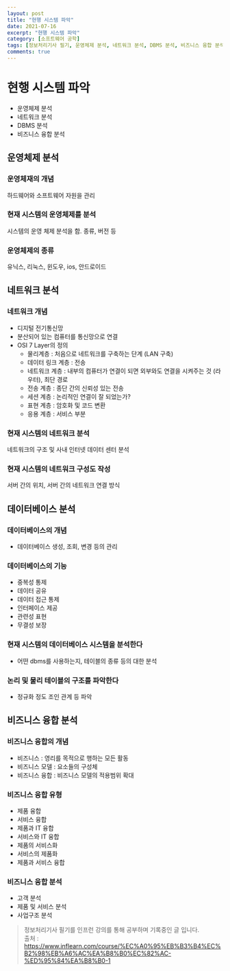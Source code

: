 ```yaml
---
layout: post
title: "현행 시스템 파악"
date: 2021-07-16
excerpt: "현행 시스템 파악"
category: [소프트웨어 공학]
tags: [정보처리기사 필기, 운영체제 분석, 네트워크 분석, DBMS 분석, 비즈니스 융합 분석]
comments: true
---
```


# 현행 시스템 파악

- 운영체제 분석
- 네트워크 분석
- DBMS 분석
- 비즈니스 융합 분석

## 운영체제 분석
### 운영체재의 개념
하드웨어와 소프트웨어 자원을 관리

### 현재 시스템의 운영체제를 분석

시스템의 운영 체제 분석을 함. 종류, 버전 등

### 운영체제의 종류
유닉스, 리눅스, 윈도우, ios, 안드로이드


## 네트워크 분석
###  네트워크 개념
- 디지털 전기통신망
- 분산되어 있는 컴퓨터를 통신망으로 연결
- OSI 7 Layer의 정의
    - 물리계층 : 처음으로 네트워크를 구축하는 단계 (LAN 구축)
    - 데이터 링크 계층 : 전송
    - 네트워크 계층 : 내부의 컴퓨터가 연결이 되면 외부와도 연결을 시켜주는 것 (라우터), 최단 경로
    - 전송 계층 : 종단 간의 신뢰성 있는 전송
    - 세션 계층 : 논리적인 연결이 잘 되었는가?
    - 표현 계층 : 암호화 및 코드 변환
    - 응용 계층 : 서비스 부분
### 현재 시스템의 네트워크 분석
네트워크의 구조 및 사내 인터넷 데이터 센터 분석
### 현재 시스템의 네트워크 구성도 작성
서버 간의 위치, 서버 간의 네트워크 연결 방식
## 데이터베이스 분석
### 데이터베이스의 개념
- 데이터베이스 생성, 조회, 변경 등의 관리
### 데이터베이스의 기능
- 중복성 통제
- 데이터 공유
- 데이터 접근 통제
- 인터페이스 제공
- 관련성 표현
- 무결성 보장
### 현재 시스템의 데이터베이스 시스템을 분석한다
- 어떤 dbms를 사용하는지, 테이블의 종류 등의 대한 분석
### 논리 및 물리 테이블의 구조를 파악한다
- 정규화 정도 조인 관계 등 파악


## 비즈니스 융합 분석
### 비즈니스 융합의 개념
- 비즈니스 : 영리를 목적으로 행하는 모든 활동
- 비즈니스 모델 : 요소들의 구성체
- 비즈니스 융합 : 비즈니스 모델의 적용범위 확대

### 비즈니스 융합 유형
- 제품 융합
- 서비스 융합
- 제품과 IT 융합
- 서비스와 IT 융합
- 제품의 서비스화
- 서비스의 제품화
- 제품과 서비스 융합

### 비즈니스 융합 분석
- 고객 분석
- 제품 및 서비스 분석
- 사업구조 분석

> 정보처리기사 필기를 인프런 강의를 통해 공부하며 기록중인 글 입니다. <br>출처 : https://www.inflearn.com/course/%EC%A0%95%EB%B3%B4%EC%B2%98%EB%A6%AC%EA%B8%B0%EC%82%AC-%ED%95%84%EA%B8%B0-1